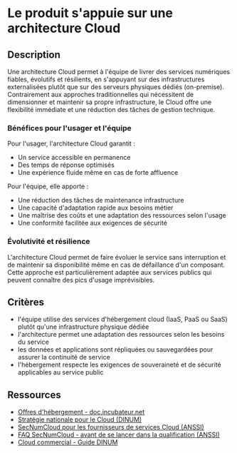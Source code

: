 # Le produit s'appuie sur une architecture Cloud

## Description

Une architecture Cloud permet à l'équipe de livrer des services
numériques fiables, évolutifs et résilients, en s'appuyant sur des
infrastructures externalisées plutôt que sur des serveurs physiques
dédiés (on-premise). Contrairement aux approches traditionnelles qui
nécessitent de dimensionner et maintenir sa propre infrastructure, le
Cloud offre une flexibilité immédiate et une réduction des tâches de
gestion technique.

### Bénéfices pour l'usager et l'équipe

Pour l'usager, l'architecture Cloud garantit :

- Un service accessible en permanence
- Des temps de réponse optimisés
- Une expérience fluide même en cas de forte affluence

Pour l'équipe, elle apporte :

- Une réduction des tâches de maintenance infrastructure
- Une capacité d'adaptation rapide aux besoins métier
- Une maîtrise des coûts et une adaptation des ressources selon l'usage
- Une conformité facilitée aux exigences de sécurité

### Évolutivité et résilience

L'architecture Cloud permet de faire évoluer le service sans
interruption et de maintenir sa disponibilité même en cas de
défaillance d'un composant. Cette approche est particulièrement
adaptée aux services publics qui peuvent connaître des pics d'usage
imprévisibles.

## Critères

- l'équipe utilise des services d'hébergement cloud (IaaS, PaaS ou
  SaaS) plutôt qu'une infrastructure physique dédiée
- l'architecture permet une adaptation des ressources selon les
  besoins du service
- les données et applications sont répliquées ou sauvegardées pour
  assurer la continuité de service
- l'hébergement respecte les exigences de souveraineté et de sécurité
  applicables au service public

## Ressources

- [Offres d'hébergement - doc.incubateur.net](https://doc.incubateur.net/communaute/gerer-son-produit/gestion-au-quotidien/tech/infra)
- [Stratégie nationale pour le Cloud (DINUM)](https://www.numerique.gouv.fr/actualites/le-gouvernement-annonce-sa-strategie-nationale-pour-le-cloud/)
- [SecNumCloud pour les fournisseurs de services Cloud (ANSSI)](https://cyber.gouv.fr/secnumcloud-pour-les-fournisseurs-de-services-cloud)
- [FAQ SecNumCloud - avant de se lancer dans la qualification (ANSSI)](https://cyber.gouv.fr/faq-avant-de-se-lancer-dans-la-qualification-secnumcloud)
- [Cloud commercial - Guide DINUM](https://www.numerique.gouv.fr/services/cloud/cloud-commercial/)
